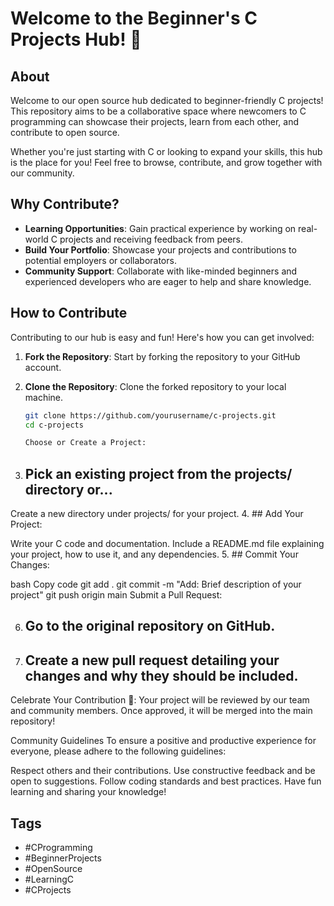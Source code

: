 # Welcome to the Beginner's C Projects Hub! 🚀

## About

Welcome to our open source hub dedicated to beginner-friendly C projects! This repository aims to be a collaborative space where newcomers to C programming can showcase their projects, learn from each other, and contribute to open source.

Whether you're just starting with C or looking to expand your skills, this hub is the place for you! Feel free to browse, contribute, and grow together with our community.

## Why Contribute?

- **Learning Opportunities**: Gain practical experience by working on real-world C projects and receiving feedback from peers.
- **Build Your Portfolio**: Showcase your projects and contributions to potential employers or collaborators.
- **Community Support**: Collaborate with like-minded beginners and experienced developers who are eager to help and share knowledge.

## How to Contribute

Contributing to our hub is easy and fun! Here's how you can get involved:

1. **Fork the Repository**: Start by forking the repository to your GitHub account.

2. **Clone the Repository**: Clone the forked repository to your local machine.

   ```bash
   git clone https://github.com/yourusername/c-projects.git
   cd c-projects

   Choose or Create a Project:

3. ## Pick an existing project from the projects/ directory or...
Create a new directory under projects/ for your project.
4. ## Add Your Project:

Write your C code and documentation.
Include a README.md file explaining your project, how to use it, and any dependencies.
5. ## Commit Your Changes:

bash
Copy code
git add .
git commit -m "Add: Brief description of your project"
git push origin main
Submit a Pull Request:

6. ## Go to the original repository on GitHub.

7. ## Create a new pull request detailing your changes and why they should be included.
Celebrate Your Contribution 🎉: Your project will be reviewed by our team and community members. Once approved, it will be merged into the main repository!

Community Guidelines
To ensure a positive and productive experience for everyone, please adhere to the following guidelines:

Respect others and their contributions.
Use constructive feedback and be open to suggestions.
Follow coding standards and best practices.
Have fun learning and sharing your knowledge!


## Tags

- #CProgramming
- #BeginnerProjects
- #OpenSource
- #LearningC
- #CProjects
